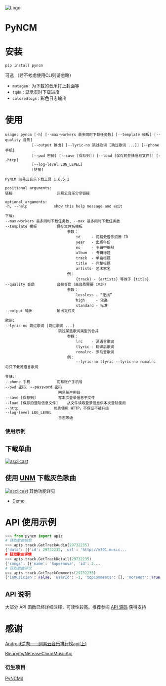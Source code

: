 ![Logo](https://github.com/greats3an/pyncm/raw/master/demos/_logo.png)

# PyNCM

# 安装
    pip install pyncm
可选 （若不考虑使用CLI则请忽略）
- `mutagen` : 为下载的音乐打上封面等
- `tqdm`    : 显示实时下载进度
- `coloredlogs` : 彩色日志输出

# 使用
    usage: pyncm [-h] [--max-workers 最多同时下载任务数] [--template 模板] [--quality 音质]
                [--output 输出] [--lyric-no 跳过歌词 [跳过歌词 ...]] [--phone 手机]
                [--pwd 密码] [--save [保存到]] [--load [保存的登陆信息文件]] [--http]
                [--log-level LOG_LEVEL]
                [链接]

    PyNCM 网易云音乐下载工具 1.6.6.1

    positional arguments:
    链接                    网易云音乐分享链接

    optional arguments:
    -h, --help            show this help message and exit

    下载:
    --max-workers 最多同时下载任务数, --max 最多同时下载任务数
    --template 模板         保存文件名模板
                                参数：    
                                    id     - 网易云音乐资源 ID
                                    year   - 出版年份
                                    no     - 专辑中编号
                                    album  - 专辑标题
                                    track  - 单曲标题        
                                    title  - 完整标题
                                    artists- 艺术家名
                                例：
                                    {track} - {artists} 等效于 {title}
    --quality 音质          音频音质（高音质需要 CVIP）
                                参数：
                                    lossless - “无损”
                                    high     - 较高
                                    standard - 标准
    --output 输出           输出文件夹

    歌词:
    --lyric-no 跳过歌词 [跳过歌词 ...]
                            跳过某些歌词类型的合并
                                参数：
                                    lrc    - 源语言歌词
                                    tlyric - 翻译后歌词
                                    romalrc- 罗马音歌词
                                例：
                                    --lyric-no tlyric --lyric-no romalrc 将只下载源语言歌词

    登陆:
    --phone 手机            网易账户手机号
    --pwd 密码, --password 密码
                            网易账户密码
    --save [保存到]          写本次登录信息于文件
    --load [保存的登陆信息文件]    从文件读取登录信息供本次登陆使用
    --http                优先使用 HTTP，不保证不被升级
    --log-level LOG_LEVEL
                            日志等级

### 使用示例
## 下载单曲
[![asciicast](https://asciinema.org/a/4PEC5977rTcm4hp9jLuPFYUM1.svg)](https://asciinema.org/a/4PEC5977rTcm4hp9jLuPFYUM1)
## 使用 [UNM](https://github.com/UnblockNeteaseMusic/server) 下载灰色歌曲
[![asciicast](https://asciinema.org/a/AX4cdzD7YcgQlTebAdCTKZQnb.svg)](https://asciinema.org/a/AX4cdzD7YcgQlTebAdCTKZQnb)
其他功能详见 
- [Demo](https://github.com/greats3an/pyncm/tree/master/demos)

# API 使用示例
```python
>>> from pyncm import apis
# 获取歌曲信息    
>>> apis.track.GetTrackAudio(29732235)
{'data': [{'id': 29732235, 'url': 'http://m701.music...
# 获取歌曲详情
>>> apis.track.GetTrackDetail(29732235)    
{'songs': [{'name': 'Supernova', 'id': 2...
# 获取歌曲评论
>>> apis.track.GetTrackComments(29732235)    
{'isMusician': False, 'userId': -1, 'topComments': [], 'moreHot': True, 'hotComments': [{'user': {'locationInfo': None, 'liveIn ...
```

## API 说明
大部分 API 函数已经详细注释，可读性较高。推荐参阅 [API 源码](https://github.com/greats3an/pyncm/tree/master/pyncm/apis) 获得支持

# 感谢
[Android逆向——网易云音乐排行榜api(上)](https://juejin.im/post/6844903586879520775)

[Binaryify/NeteaseCloudMusicApi](https://github.com/Binaryify/NeteaseCloudMusicApi)

### 衍生项目
[PyNCMd](https://github.com/greats3an/pyncmd)
